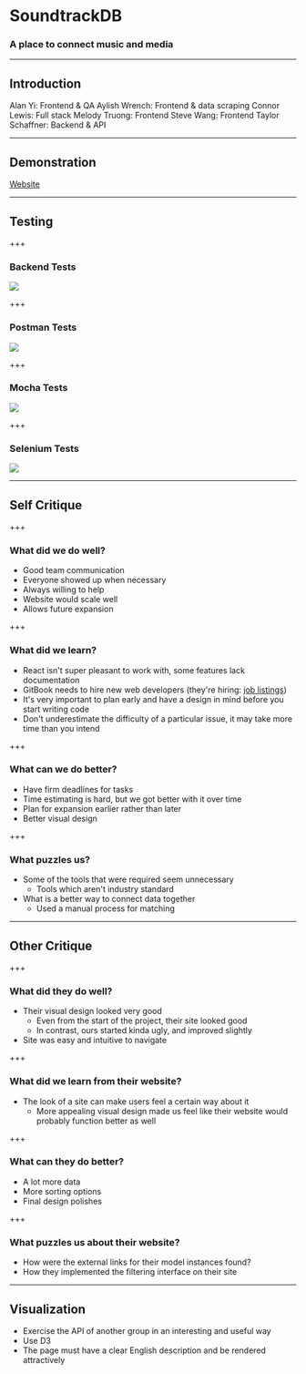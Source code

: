 # SoundtrackDB

### A place to connect music and media

---

## Introduction

Alan Yi: Frontend & QA
Aylish Wrench: Frontend & data scraping 
Connor Lewis: Full stack
Melody Truong: Frontend
Steve Wang: Frontend 
Taylor Schaffner: Backend & API 

---

## Demonstration
[Website](soundtrackdb.me)

---

## Testing

+++

### Backend Tests

![](https://raw.githubusercontent.com/connormlewis/idb/git-pitch/testing-images/backend.png)

+++

### Postman Tests

![](https://raw.githubusercontent.com/connormlewis/idb/git-pitch/testing-images/postman.png)

+++

### Mocha Tests

![](https://raw.githubusercontent.com/connormlewis/idb/git-pitch/testing-images/mocha.png)

+++

### Selenium Tests

![](https://raw.githubusercontent.com/connormlewis/idb/git-pitch/testing-images/selenium.png)

---

## Self Critique

+++

### What did we do well?
- Good team communication
- Everyone showed up when necessary
- Always willing to help
- Website would scale well
- Allows future expansion

+++

### What did we learn?
- React isn't super pleasant to work with, some features lack documentation
- GitBook needs to hire new web developers (they're hiring: [job listings](https://gitbook.workable.com/))
- It's very important to plan early and have a design in mind before you start writing code
- Don't underestimate the difficulty of a particular issue, it may take more time than you intend

+++

### What can we do better?
- Have firm deadlines for tasks
- Time estimating is hard, but we got better with it over time
- Plan for expansion earlier rather than later
- Better visual design

+++

### What puzzles us?
- Some of the tools that were required seem unnecessary
    - Tools which aren't industry standard
- What is a better way to connect data together
    - Used a manual process for matching

---

## Other Critique

+++

### What did they do well?
- Their visual design looked very good
    - Even from the start of the project, their site looked good
    - In contrast, ours started kinda ugly, and improved slightly
- Site was easy and intuitive to navigate

+++

### What did we learn from their website?
- The look of a site can make users feel a certain way about it
    - More appealing visual design made us feel like their website would probably function better as well

+++

### What can they do better?
- A lot more data
- More sorting options
- Final design polishes

+++

### What puzzles us about their website?
- How were the external links for their model instances found? 
- How they implemented the filtering interface on their site

---

## Visualization

- Exercise the API of another group in an interesting and useful way
- Use D3
- The page must have a clear English description and be rendered attractively